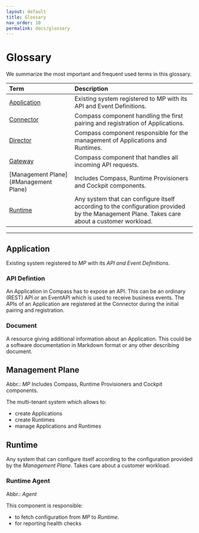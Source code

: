 ```yaml
---
layout: default
title: Glossary
nav_order: 10
permalink: docs/glossary
---
```


# Glossary

We summarize the most important and frequent used terms in this glossary. 

| Term         | Description       |
|:-------------|:------------------|
| [Application](#Application)  | Existing system registered to MP with its API and Event Definitions. |
| [Connector](/docs/overview/components) | Compass component handling the first pairing and registration of Applications. |
| [Director](/docs/overview/components) | Compass component responsible for the management of Applications and Runtimes. |
| [Gateway](/docs/overview/components) | Compass component that handles all incoming API requests. |
| [Management Plane](#Management Plane) | Includes Compass, Runtime Provisioners and Cockpit components. |
| [Runtime](#Runtime) | Any system that can configure itself according to the configuration provided by the Management Plane. Takes care about a customer workload. |

---

## Application

Existing system registered to *MP* with its *API and Event Definitions*.

### API Defintion

An Application in Compass has to expose an API. This can be an ordinary (REST) API or an EventAPI which is used to receive business events. The APIs of an Application are registered at the Connector during the initial pairing and registration.

### Document

A resource giving additional information about an Application. This could be a software documentation in Markdown format or any other describing document.

## Management Plane
Abbr.: *MP*
Includes Compass, Runtime Provisioners and Cockpit components.

The multi-tenant system which allows to:

- create Applications
- create Runtimes
- manage Applications and Runtimes

## Runtime

Any system that can configure itself according to the configuration provided by the *Management Plane*. Takes care about a customer workload.

### Runtime Agent
Abbr.: *Agent*  

This component is responsible:
- to fetch configuration from *MP* to *Runtime*.
- for reporting health checks